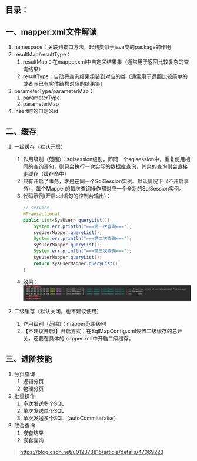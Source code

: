 ## 目录：

## 一、mapper.xml文件解读
1. namespace：关联到接口方法，起到类似于java类的package的作用
1. resultMap/resultType：
    1. resultMap：在mapper.xml中自定义结果集（通常用于返回比较复杂的查询结果）
    1. resultType：自动将查询结果组装到对应的类（通常用于返回比较简单的或者与已有实体结构对应的结果集）
1. parameterType/parameterMap：
    1. parameterType
    1. parameterMap
1. insert时的自定义id

## 二、缓存
1. 一级缓存（默认开启）
    1. 作用级别（范围）：sqlsession级别，即同一个sqlsession中，重复使用相同的查询语句，则只会执行一次实际的数据库查询，其余的查询则会直接走缓存（缓存命中）
    1. 只有开启了事务，才是在同一个SqlSession实例。默认情况下（不开启事务），每个Mapper的每次查询操作都对应一个全新的SqlSession实例。
    1. 代码示例(开启sql语句的控制台输出)：
        ``` java
        // service
        @Transactional
        public List<SysUser> queryList(){
            System.err.println("===第一次查询===");
            sysUserMapper.queryList();
            System.err.println("===第二次查询===");
            sysUserMapper.queryList();
            System.err.println("===第三次查询===");
            sysUserMapper.queryList();
            return sysUserMapper.queryList();
        }
        ```
    1. 效果：  
        ![](images/0201.png)  

1. 二级缓存（默认关闭，也不建议使用）
    1. 作用级别（范围）：mapper范围级别
    1. 【不建议开启!】开启方式：在SqlMapConfig.xml设置二级缓存的总开关，还要在具体的mapper.xml中开启二级缓存。

## 三、进阶技能
1. 分页查询
    1. 逻辑分页
    1. 物理分页
1. 批量操作
    1. 多次发送多个SQL
    1. 单次发送单个SQL
    1. 单次发送多个SQL（autoCommit=false）
1. 联合查询
    1. 嵌套结果
    1. 嵌套查询


> https://blog.csdn.net/u012373815/article/details/47069223
